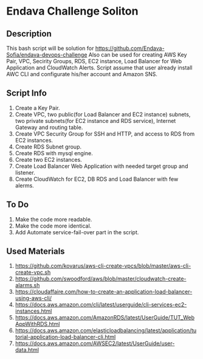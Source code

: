 # Endava Challenge Soliton

## Description

This bash script will be solution for https://github.com/Endava-Sofia/endava-devops-challenge
Also can be used for creating AWS Key Pair, VPC, Secirity Groups, RDS, EC2 instance, Load Balancer for Web Application and CloudWatch Alerts.
Script assume that user already install AWC CLI and configurate his/her account and Amazon SNS.

## Script Info

1) Create a Key Pair.
2) Create VPC, two public(for Load Balancer and EC2 instance) subnets, two private subnets(for EC2 instance and RDS service), Internet Gateway and routing table.
3) Create VPC Security Group for SSH and HTTP, and access to RDS from EC2 instances.
4) Create RDS Subnet group.
5) Create RDS with mysql engine.
6) Create two EC2 instances.
7) Create Load Balancer Web Application with needed target group and listener.
8) Create CloudWatch for EC2, DB RDS and Load Balancer with few alerms.

## To Do

1) Make the code more readable.
2) Make the code more identical.
3) Add Automate service-fail-over part in the script.

## Used Materials

1) https://github.com/kovarus/aws-cli-create-vpcs/blob/master/aws-cli-create-vpc.sh
2) https://github.com/swoodford/aws/blob/master/cloudwatch-create-alarms.sh
3) https://cloudaffaire.com/how-to-create-an-application-load-balancer-using-aws-cli/
4) https://docs.aws.amazon.com/cli/latest/userguide/cli-services-ec2-instances.html
5) https://docs.aws.amazon.com/AmazonRDS/latest/UserGuide/TUT_WebAppWithRDS.html
6) https://docs.aws.amazon.com/elasticloadbalancing/latest/application/tutorial-application-load-balancer-cli.html
7) https://docs.aws.amazon.com/AWSEC2/latest/UserGuide/user-data.html
